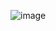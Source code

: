 ![image](https://github.com/companyakis/flutter-bootcamp-2024/assets/77589867/3fcaaec5-5089-4dd1-8cb9-c120933d2c59)
